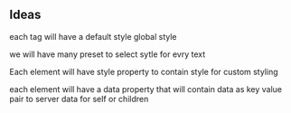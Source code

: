 ## Ideas

each tag will have a default style global style

we will have many preset to select sytle for evry text

Each element will have style property to contain style for custom styling

each element will have a data property that will contain data as key value pair to server data for self or children
